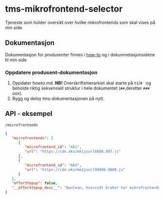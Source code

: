 # tms-mikrofrontend-selector
Tjeneste som holder oversikt over hvilke mikrofrontends som skal vises på min side

## Dokumentasjon

Dokumentasjon for produsenter finnes i [how-to](/howto.md) og i dokumnetasjonsidene til min side

### Oppdatere produsent-dokumentasjon

1. Oppdater howto.md. **NB!** Overskriftshierarkiet skal starte på `h1`/`# ` og beholde riktig sekvensiell struktur i
   hele dokumentet (`##`,deretter `###` osv).
2. Bygg og deloy tms-dokumentasjonen på nytt.

## API - eksempel

`/microfrontends`

```json
{
   "microfrontends": [
      {
         "microfrontend_id": "mk1",
         "url": "https://cdn.eks/mk1jsurl8888.997.js"
      },
      {
         "microfrontend_id": "mk2",
         "url": "https://cdn.eks/mk2jsurl99998.9888.js"
      }
   ],
   "offerStepup": false,
   "__offerStepup_desc__": "Boolean, hvorvidt bruker har mikrofrontender som ikke kan vises ved gjeldende sensitivitetsnivå"
}
```